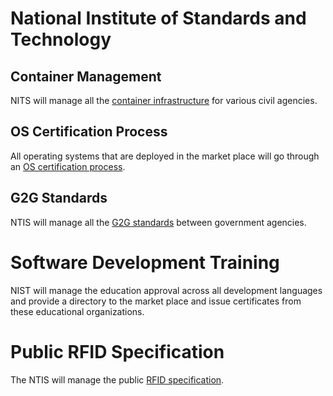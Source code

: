 # National Institute of Standards and Technology

## Container Management

NITS will manage all the [container infrastructure](./container-management/) for various civil agencies.

## OS Certification Process

All operating systems that are deployed in the market place will go through an [OS certification process](./os-certificiation-process/).

## G2G Standards

NTIS will manage all the [G2G standards](./g2g-standards/) between government agencies.

# Software Development Training

NIST will manage the education approval across all development languages and provide a directory to the market place and issue certificates from these educational organizations.

# Public RFID Specification

The NTIS will manage the public [RFID specification](./public-rfid-specification/).
